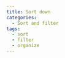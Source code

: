 ```yaml
---
title: Sort down
categories:
  - Sort and filter
tags:
  - sort
  - filter
  - organize
---
```

